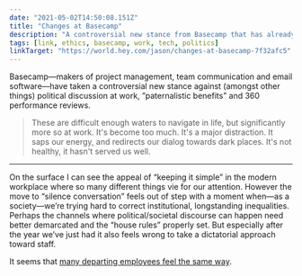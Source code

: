```yaml
---
date: "2021-05-02T14:50:08.151Z"
title: "Changes at Basecamp"
description: "A controversial new stance from Basecamp that has already led to many employees leaving"
tags: [link, ethics, basecamp, work, tech, politics]
linkTarget: "https://world.hey.com/jason/changes-at-basecamp-7f32afc5"
---
```

Basecamp—makers of project management, team communication and email software—have taken a controversial new stance against (amongst other things) political discussion at work, ”paternalistic benefits” and 360 performance reviews.

> These are difficult enough waters to navigate in life, but significantly more so at work. It's become too much. It's a major distraction. It saps our energy, and redirects our dialog towards dark places. It's not healthy, it hasn't served us well.
---

On the surface I can see the appeal of “keeping it simple” in the modern workplace where so many different things vie for our attention. However the move to “silence conversation” feels out of step with a moment when—as a society—we’re trying hard to correct institutional, longstanding inequalities. Perhaps the channels where political/societal discourse can happen need better demarcated and the “house rules” properly set. But especially after the year we’ve just had it also feels wrong to take a dictatorial approach toward staff.

It seems that [many departing employees feel the same way](https://techcrunch.com/2021/04/30/basecamp-employees-quit-ceo-letter/). 
